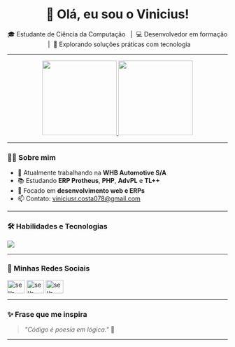 <h1 align="center">👋 Olá, eu sou o Vinicius!</h1>

<p align="center">
  🎓 Estudante de Ciência da Computação &nbsp;&nbsp;|&nbsp;&nbsp;💻 Desenvolvedor em formação &nbsp;&nbsp;|&nbsp;&nbsp;🚀 Explorando soluções práticas com tecnologia
</p>

---

<p align="center">
  <a href="https://github.com/Vinni071">
    <img height="170em" src="https://github-readme-stats.vercel.app/api?username=vinni071&show_icons=true&theme=dracula&include_all_commits=true&count_private=true"/>
  </a>
  <a href="https://github.com/Vinni071">
    <img height="170em" src="https://github-readme-stats.vercel.app/api/top-langs/?username=vinni071&layout=compact&langs_count=8&theme=dracula"/>
  </a>
</p>

---

### 👨‍💻 Sobre mim

- 🔭 Atualmente trabalhando na **WHB Automotive S/A**
- 📚 Estudando **ERP Protheus**, **PHP**, **AdvPL** e **TL++**
- 🎯 Focado em **desenvolvimento web e ERPs**
- 📫 Contato: [viniciusr.costa078@gmail.com](mailto:viniciusr.costa078@gmail.com)

---

### 🛠️ Habilidades e Tecnologias

<p align="left">
  <a href="https://skillicons.dev">
    <img src="https://skillicons.dev/icons?i=c,cpp,php,html,css,js,react,py,git" />
  </a>
</p>

---

### 🔗 Minhas Redes Sociais

<p align="left">
<a href="https://www.linkedin.com/in/vinicius-rodrigues-da-costa-075543238?utm_source=share&utm_campaign=share_via&utm_content=profile&utm_medium=android_app" target="blank"><img align="center" src="https://raw.githubusercontent.com/rahuldkjain/github-profile-readme-generator/master/src/images/icons/Social/linked-in-alt.svg" alt="seu-linkedin" height="30" width="40" /></a>
<a href="https://instagram.com/vinicius_costa_071" target="blank"><img align="center" src="https://raw.githubusercontent.com/rahuldkjain/github-profile-readme-generator/master/src/images/icons/Social/instagram.svg" alt="seu-instagram" height="30" width="40" /></a>
<a href="https://vinni071.github.io/portfolio/" target="blank"><img align="center" src="https://raw.githubusercontent.com/rahuldkjain/github-profile-readme-generator/master/src/images/icons/Social/rss.svg" alt="seu-site.com" height="30" width="40" /></a>
</p>

---

### ✨ Frase que me inspira

> _"Código é poesia em lógica."_ 🧩

---
